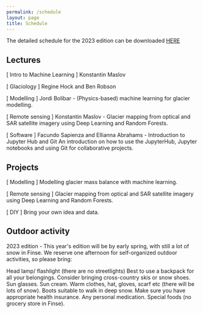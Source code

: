 ```yaml
---
permalink: /schedule
layout: page
title: Schedule
---
```


The detailed schedule for the 2023 edition can be downloaded [HERE](https://machine-learning-in-glaciology-workshop.github.io/_pages/MLinGLACIOLOGY2023_schedule_v20230315.pdf)


## Lectures

[ Intro to Machine Learning ] Konstantin Maslov 

[ Glaciology ] Regine Hock and Ben Robson

[ Modelling ] Jordi Bolibar - (Physics-based) machine learning for glacier modelling.

[ Remote sensing ] Konstantin Maslov - Glacier mapping from optical and SAR satellite imagery using Deep Learning and Random Forests.

[ Software ] Facundo Sapienza and Ellianna Abrahams - Introduction to Jupyter Hub and Git
An introduction on how to use the JupyterHub, Jupyter notebooks and using Git for collaborative projects.

## Projects

[ Modelling ] Modelling glacier mass balance with machine learning.
 
[ Remote sensing ] Glacier mapping from optical and SAR satellite imagery using Deep Learning and Random Forests.

[ DIY ] Bring your own idea and data.


## Outdoor activity
2023 edition - This year's edition will be by early spring, with still a lot of snow in Finse.
We reserve one afternoon for self-organized outdoor activities, so please bring:

Head lamp/ flashlight (there are no streetlights)
Best to use a backpack for all your belongings.
Consider bringing cross-country skis or snow shoes.
Sun glasses.
Sun cream.
Warm clothes, hat, gloves, scarf etc (there will be lots of snow).
Boots suitable to walk in deep snow.
Make sure you have appropriate health insurance.
Any personal medication.
Special foods (no grocery store in Finse).



<!---
| Day           | Morning                                               | Lunch | Afternoon                                               | Dinner | Evening                   |
|---------------|-------------------------------------------------------|-------|---------------------------------------------------------|--------|---------------------------|
| **Sunday**    | Travel to Finse                                       |       | Arrival at Finse Research Station                        |        | Ice breaker event, Dinner |
| **Monday**    | Theoretical lectures: Modelling, remote sensing, JupyterHub + Git                                    |       | Projects start                                       |        | Chill time  |
| **Tuesday**   | CryoStats, Examples of ML in Glaciology, morning goals for projects                     |       | Working on project                       |        | Chill time          |
| **Wednesday** | Glacier excursion |       | Glacier excursion / working on projects |        | Chill time          |
| **Thursday**  | CryoStats, Examples of ML in Glaciology, morning goals for projects |       | Working on projects |        | Chill time          |
| **Friday**    | Finalize results and presentation   |       | Presentation of project, End of the workshop                       |        |                           |

-->

<!---

## Lectures

You will find all the lecture notes in this [Jupyter Book](https://machine-learning-in-glaciology-workshop.github.io/Lecture-materials/README.html). If you wish to suggest any changes (any typo corrections or improvements are welcome!), you can do so in the following [GitHub repository](https://github.com/Machine-Learning-in-Glaciology-Workshop/Instructor-notes). 

# [ Modelling ] Jordi Bolibar - [Physics-based machine learning for glacier modelling](https://github.com/Machine-Learning-in-Glaciology-Workshop/ML_for_Glacier_Modelling)

[The presentation](https://github.com/Machine-Learning-in-Glaciology-Workshop/Mass_Balance_ML_modelling/raw/main/Presentation_PhysicsBased_ML_Glaciology.pptx)
introduces students to the general concepts of a machine learning pipeline. How to properly design a dataset, how to correctly
train models and how validate, test and understand the capabilities and limitation of the model(s). 

The following contents are covered:

- **Modelling the glacier system**
  - Glacier evolution models
  - Local vs Global glacier modelling
  
- **Physics-based machine learning**
  - Machine learning pipelines
  - Regression for physical processes
    - Respecting physics
      - Feature selection
      - Data driven machine learning
      - Physical losses or Physics-Informed Neural Networks
      - Neural/Universal Differential Equations
    - Trustworthy models
      - Testing and validation
      - Physical interpretation
    - Being mindful about model limitations
- **Project description**
-->

<!---
# [ Remote sensing ] Benjamin Robson, Konstantin Maslov and Thomas Schellenberger - Glacier mapping from optical and SAR satellite imagery using Deep Learning and Random Forests.

A review of the different methods that glaciers are mapped using satellite data, starting with the simple methods such as spectral band ratios that were used to create the Norwegian glacier inventories, to the data fusion and geomorphological based methods for identifying debris-covered glaciers. The last part of the lecture will focus on both OBIA (object based image analysis), and the use of convolutional neural networks. There will also be a summary of relevant datasets which will lead into the practical.

The three presentations will cover:
- **Remote Sensing in Glaciology Remote Sensing in Glaciology – the traditional basics** (T. Schellenberger)
  - Intro Optical and SAR remote sensing
  - Glacier extend mapping
  - Glacier zone mapping
  - Challenges
- [**Random Forest and Deep learning image classification for Glacier Mapping**](https://github.com/Machine-Learning-in-Glaciology-Workshop/Glacier-Mapping-with-Deep-Learning/blob/main/Deep%20Learning%20for%20Glacier%20Mapping.pdf) (K. Maslov)
  - Intro to ML image classification
  - Random Forest
  - Deep learning
- **Cryospheric Mapping with Remote Sensing - an overview of the problems, data and methods with a focus on OBIA and debris-covered glaciers** (B. Robson)
  - Object based image analysis
  - Mapping debris-covered glaciers
- **Project description**


# [ Software ] Facundo Sapienza and Ellianna Abrahams - Introduction to Jupyter Hub and Git
An introduction on how to use the JupyterHub, Jupyter notebooks and using Git for collaborative projects.

# [ Statistics ] Ellianna Abrahams - CryoStats
The rest of the mornings will start with short friendly lectures on Statistics and machine learning by Ellie. The idea is to learn in an intuitive way important notions when using statistical and machine learning methods in glaciology and geosciences in general.

# [ Glaciology ] Everyone - Examples of ML in Glaciology
The goal of this section will be for instructors to give short 15-minute presentations showing applications of ML in glaciology from their research. Students will aslo be able to give short presentations of their work (around 5 minutes). If they wish to present something longer, please contact us in advance.

# [ Emulators ]

-->


